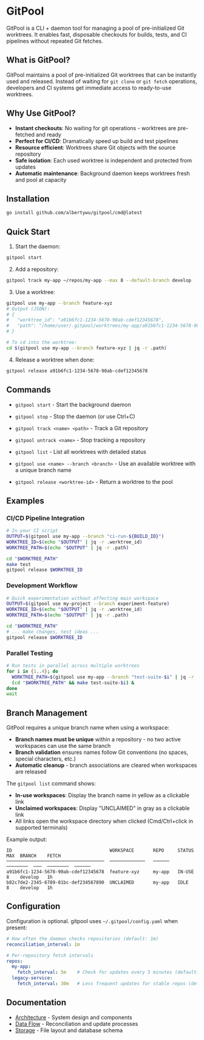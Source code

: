 # GitPool

GitPool is a CLI + daemon tool for managing a pool of pre-initialized Git worktrees. It enables fast, disposable checkouts for builds, tests, and CI pipelines without repeated Git fetches.

## What is GitPool?

GitPool maintains a pool of pre-initialized Git worktrees that can be instantly used and released. Instead of waiting for `git clone` or `git fetch` operations, developers and CI systems get immediate access to ready-to-use worktrees.

## Why Use GitPool?

- **Instant checkouts**: No waiting for git operations - worktrees are pre-fetched and ready
- **Perfect for CI/CD**: Dramatically speed up build and test pipelines 
- **Resource efficient**: Worktrees share Git objects with the source repository
- **Safe isolation**: Each used worktree is independent and protected from updates
- **Automatic maintenance**: Background daemon keeps worktrees fresh and pool at capacity

## Installation

```bash
go install github.com/albertywu/gitpool/cmd@latest
```

## Quick Start

1. Start the daemon:
```bash
gitpool start
```

2. Add a repository:
```bash
gitpool track my-app ~/repos/my-app --max 8 --default-branch develop
```

3. Use a worktree:
```bash
gitpool use my-app --branch feature-xyz
# Output (JSON):
# {
#   "worktree_id": "a91b6fc1-1234-5678-90ab-cdef12345678",
#   "path": "/home/user/.gitpool/worktrees/my-app/a91b6fc1-1234-5678-90ab-cdef12345678"
# }

# To cd into the worktree:
cd $(gitpool use my-app --branch feature-xyz | jq -r .path)
```

4. Release a worktree when done:
```bash
gitpool release a91b6fc1-1234-5678-90ab-cdef12345678
```


## Commands

- `gitpool start` - Start the background daemon
- `gitpool stop` - Stop the daemon (or use Ctrl+C)

- `gitpool track <name> <path>` - Track a Git repository
- `gitpool untrack <name>` - Stop tracking a repository
- `gitpool list` - List all worktrees with detailed status

- `gitpool use <name> --branch <branch>` - Use an available worktree with a unique branch name
- `gitpool release <worktree-id>` - Return a worktree to the pool

## Examples

### CI/CD Pipeline Integration
```bash
# In your CI script
OUTPUT=$(gitpool use my-app --branch "ci-run-${BUILD_ID}")
WORKTREE_ID=$(echo "$OUTPUT" | jq -r .worktree_id)
WORKTREE_PATH=$(echo "$OUTPUT" | jq -r .path)

cd "$WORKTREE_PATH"
make test
gitpool release $WORKTREE_ID
```

### Development Workflow
```bash
# Quick experimentation without affecting main workspace
OUTPUT=$(gitpool use my-project --branch experiment-feature)
WORKTREE_ID=$(echo "$OUTPUT" | jq -r .worktree_id)
WORKTREE_PATH=$(echo "$OUTPUT" | jq -r .path)

cd "$WORKTREE_PATH"
# ... make changes, test ideas ...
gitpool release $WORKTREE_ID
```

### Parallel Testing
```bash
# Run tests in parallel across multiple worktrees
for i in {1..4}; do
  WORKTREE_PATH=$(gitpool use my-app --branch "test-suite-$i" | jq -r .path)
  (cd "$WORKTREE_PATH" && make test-suite-$i) &
done
wait
```

## Branch Management

GitPool requires a unique branch name when using a workspace:

- **Branch names must be unique** within a repository - no two active workspaces can use the same branch
- **Branch validation** ensures names follow Git conventions (no spaces, special characters, etc.)
- **Automatic cleanup** - branch associations are cleared when workspaces are released

The `gitpool list` command shows:
- **In-use workspaces**: Display the branch name in yellow as a clickable link
- **Unclaimed workspaces**: Display "UNCLAIMED" in gray as a clickable link
- All links open the workspace directory when clicked (Cmd/Ctrl+click in supported terminals)

Example output:
```
ID                                    WORKSPACE       REPO     STATUS    MAX  BRANCH    FETCH
────────────────────────────────────  ─────────────   ──────   ────────  ───  ────────  ──────
a91b6fc1-1234-5678-90ab-cdef12345678  feature-xyz     my-app   IN-USE    8    develop   1h
b82c7de2-2345-6789-01bc-def234567890  UNCLAIMED       my-app   IDLE      8    develop   1h
```

## Configuration

Configuration is optional. gitpool uses `~/.gitpool/config.yaml` when present:

```yaml
# How often the daemon checks repositories (default: 1m)
reconciliation_interval: 1m

# Per-repository fetch intervals
repos:
  my-app:
    fetch_interval: 5m    # Check for updates every 5 minutes (default: 1h)
  legacy-service:
    fetch_interval: 30m   # Less frequent updates for stable repos (default: 1h)
```

## Documentation

- [Architecture](docs/architecture.md) - System design and components
- [Data Flow](docs/data-flow.md) - Reconciliation and update processes  
- [Storage](docs/storage.md) - File layout and database schema